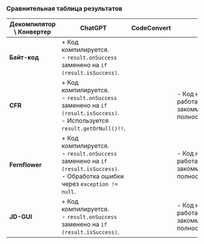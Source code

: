 ### Сравнительная таблица результатов

| **Декомпилятор \ Конвертер** | **ChatGPT**                                                                                                                        | **CodeConvert** | **J2K**                                       |
|------------------------------|------------------------------------------------------------------------------------------------------------------------------------|-----------------|-----------------------------------------------|
| **Байт-код**                 | + Код компилируется.<br>- `result.onSuccess` заменено на `if (result.isSuccess)`.                                                  |                 |                                               |
| **CFR**                      | + Код компилируется.<br>- `result.onSuccess` заменено на `if (result.isSuccess)`.<br>- Используется `result.getOrNull()!!`.        |                 | - Код не работает, закомментирован полностью. |
| **Fernflower**               | + Код компилируется.<br>- `result.onSuccess` заменено на `if (result.isSuccess)`.<br>- Обработка ошибки через `exception != null`. |                 | - Код не работает, закомментирован полностью. |
| **JD-GUI**                   | + Код компилируется.<br>- `result.onSuccess` заменено на `if (result.isSuccess)`.                                                  |                 | - Код не работает, закомментирован полностью. |